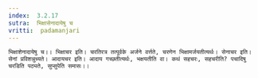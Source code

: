 ```yaml
---
index:  3.2.17
sutra:  भिक्षासेनादायेषु च
vritti:  padamanjari
---
```


	भिक्षाशेनादायेषु च।। भिक्षाचर इति। चरतिरत्र तत्पूर्वके अर्जने वर्त्तते, चरणेन भिक्षामर्जयतीत्यर्थः। सेनाचर इति। सेनां प्रविशन्नुच्यते। आदायचर इति। आदाय गच्छतीत्यर्थः, भक्षयतीति वा। कथं सहचरः, सहचरीति? पचादिषु चरडिति पठ्यते, सुप्सुपेति समासः।।

